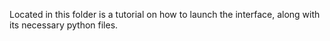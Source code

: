 Located in this folder is a tutorial on how to launch the interface, along with its necessary python files.
